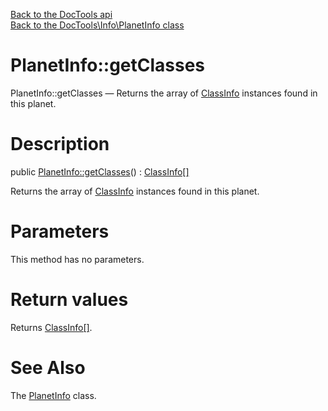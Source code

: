 [Back to the DocTools api](https://github.com/lingtalfi/DocTools/blob/master/doc/api/DocTools.md)<br>
[Back to the DocTools\Info\PlanetInfo class](https://github.com/lingtalfi/DocTools/blob/master/doc/api/DocTools/Info/PlanetInfo.md)


PlanetInfo::getClasses
================



PlanetInfo::getClasses — Returns the array of [ClassInfo](https://github.com/lingtalfi/DocTools/blob/master/doc/api/DocTools/Info/ClassInfo.md) instances found in this planet.




Description
================


public [PlanetInfo::getClasses](https://github.com/lingtalfi/DocTools/blob/master/doc/api/DocTools/Info/PlanetInfo/getClasses.md)() : [ClassInfo[]](https://github.com/lingtalfi/DocTools/blob/master/doc/api/DocTools/Info/ClassInfo.md)




Returns the array of [ClassInfo](https://github.com/lingtalfi/DocTools/blob/master/doc/api/DocTools/Info/ClassInfo.md) instances found in this planet.




Parameters
================

This method has no parameters.


Return values
================

Returns [ClassInfo[]](https://github.com/lingtalfi/DocTools/blob/master/doc/api/DocTools/Info/ClassInfo.md).







See Also
================

The [PlanetInfo](https://github.com/lingtalfi/DocTools/blob/master/doc/api/DocTools/Info/PlanetInfo.md) class.

